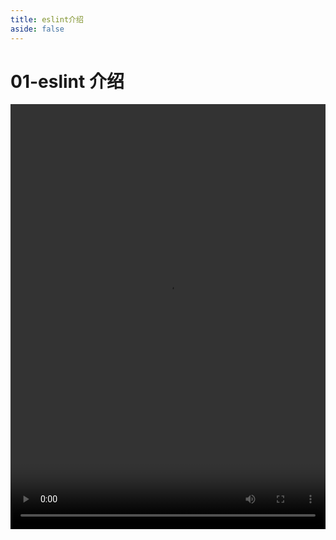 ```yaml
---
title: eslint介绍
aside: false
---
```


# 01-eslint 介绍

<video autoplay src="http://qn.chinavanes.com/eslint/01-eslint介绍.mp4" controls controlsList="nodownload" width="100%" height="680"/>
